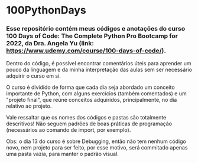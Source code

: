 # 100PythonDays

### Esse repositório contém meus códigos e anotações do curso 100 Days of Code: The Complete Python Pro Bootcamp for 2022, da Dra. Angela Yu (link: https://www.udemy.com/course/100-days-of-code/).

Dentro do código, é possível encontrar comentários úteis para aprender um pouco da linguagem e da minha interpretação das aulas sem ser necessário adquirir o curso em si.

O curso é dividido de forma que cada dia seja abordado um conceito importante de Python, com alguns exercícios (também comentados) e um "projeto final", que reúne conceitos adquiridos, principalmente, no dia relativo ao projeto.

Vale ressaltar que os nomes dos códigos e pastas são totalmente descritivos! Não seguem padrões de boas práticas de programação (necessários ao comando de import, por exemplo).

Obs: o dia 13 do curso é sobre Debugging, então não tem nenhum código novo, nem projeto para ser feito, por esse motivo, será commitado apenas uma pasta vazia, para manter o padrão visual.
